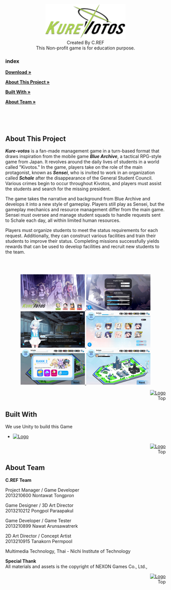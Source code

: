 <a name="readme-top"></a>

<div align="center">
  <a href="https://github.com/n-prxn/MTE-455-Group-2-C.REF">
    <img src="/Assets/UI/Kurevotos_logo_2.png" alt="Logo" width="50%" height="auto">
  </a>
</div>

<div align="center">
Created By C.REF<br>
This Non-profit game is for education purpose.
</div>

### index
<a href="/../../releases/latest/"><strong>Download »</strong> </a>

<a href="#About" ><strong>About This Project »</strong> </a>

<a href="#Built" ><strong>Built With »</strong> </a>

<a href="#Team" ><strong>About Team »</strong> </a>

<br><br><br>


<a name="About"></a>
## About This Project
<strong>*Kure-votos*</strong> is a fan-made management game in a turn-based format that draws inspiration from the mobile game <strong>*Blue Archive*</strong>, a tactical RPG-style game from Japan. It revolves around the daily lives of students in a world called "Kivotos." In the game, players take on the role of the main protagonist, known as <strong>*Sensei*</strong>, who is invited to work in an organization called <b>*Schale*</b> after the disappearance of the General Student Council. Various crimes begin to occur throughout Kivotos, and players must assist the students and search for the missing president.

The game takes the narrative and background from Blue Archive and develops it into a new style of gameplay. Players still play as Sensei, but the gameplay mechanics and resource management differ from the main game. Sensei must oversee and manage student squads to handle requests sent to Schale each day, all within limited human resources.

Players must organize students to meet the status requirements for each request. Additionally, they can construct various facilities and train their students to improve their status. Completing missions successfully yields rewards that can be used to develop facilities and recruit new students to the team.

<br><br>
<div align="center">
  <a href="/screenshot/1.jpg">
    <img src="/screenshot/1.jpg" alt="Logo" width="40%" height="auto">
   </a>
    <a href="/screenshot/2.jpg">
    <img src="/screenshot/2.jpg" alt="Logo" width="40%" height="auto">
   </a>
    <a href="/screenshot/3.jpg">
    <img src="/screenshot/3.jpg" alt="Logo" width="40%" height="auto">
   </a>
    <a href="/screenshot/4.jpg">
    <img src="/screenshot/4.jpg" alt="Logo" width="40%" height="auto">
   </a>
    <a href="/screenshot/5.jpg">
    <img src="/screenshot/5.jpg" alt="Logo" width="40%" height="auto">
   </a>
    <a href="/screenshot/6.jpg">
    <img src="/screenshot/6.jpg" alt="Logo" width="40%" height="auto">
   </a>

  </a>
</div>

<p align="right">
  <a href="#readme-top"><img src="https://static.thenounproject.com/png/691751-200.png" alt="Logo" width="auto" height="30"></a>
  <br>
  Top
</p>


<a name="Built"></a>
## Built With

We use Unity to build this Game

* <a href="https://unity.com/">
   <img src="https://upload.wikimedia.org/wikipedia/commons/thumb/8/8a/Official_unity_logo.png/640px-Official_unity_logo.png" alt="Logo" width="10%" height="auto">
  </a>


<p align="right">
  <a href="#readme-top"><img src="https://static.thenounproject.com/png/691751-200.png" alt="Logo" width="auto" height="30"></a>
  <br>
  Top
</p>

<a name="Team"></a>
## About Team

<strong>C.REF Team</strong>

Project Manager / Game Developer<br>
    2013210600   Nontawat Tongpron

Game Designer / 3D Art Director<br>
<t>2013210212   Pongpol Paraapakul
 
Game Developer / Game Tester<br>
    2013210899   Nawat Arunsawatrerk

2D Art Director / Concept Artist<br>
    2013210915   Tanakorn Permpool

Multimedia Technology, Thai - Nichi Institute of Technology<br>

<strong>Special Thank</strong><br>
All materials and assets is the copyright of NEXON Games Co., Ltd.,


<p align="right">
  <a href="#readme-top"><img src="https://static.thenounproject.com/png/691751-200.png" alt="Logo" width="auto" height="30"></a>
  <br>
  Top
</p>

[React.js]: https://img.shields.io/badge/React-20232A?style=for-the-badge&logo=react&logoColor=61DAFB
[React-url]: https://reactjs.org/
